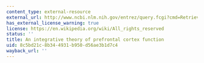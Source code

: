 ```yaml
---
content_type: external-resource
external_url: http://www.ncbi.nlm.nih.gov/entrez/query.fcgi?cmd=Retrieve&db=PubMed&dopt=Citation&list_uids=11283309
has_external_license_warning: true
license: https://en.wikipedia.org/wiki/All_rights_reserved
status: ''
title: An integrative theory of prefrontal cortex function
uid: 8c5bd21c-8b34-4931-b950-d56ae3b1d7c4
wayback_url: ''
---
```

